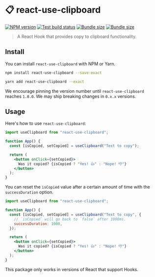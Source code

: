 # 📋 react-use-clipboard

[![NPM version](https://badgen.net/npm/v/react-use-clipboard)](https://www.npmjs.com/package/react-use-clipboard) [![Test build status](https://github.com/danoc/react-use-clipboard/workflows/Test/badge.svg)](https://github.com/danoc/react-use-clipboard/actions?query=workflow%3ATest) [![Bundle size](https://badgen.net/bundlephobia/min/react-use-clipboard?label=size)](https://bundlephobia.com/result?p=react-use-clipboard) [![Bundle size](https://badgen.net/bundlephobia/minzip/react-use-clipboard?label=gzip%20size)](https://bundlephobia.com/result?p=react-use-clipboard)

> A React Hook that provides copy to clipboard functionality.

## Install

You can install `react-use-clipboard` with NPM or Yarn.

```bash
npm install react-use-clipboard --save-exact
```

```bash
yarn add react-use-clipboard --exact
```

We encourage pinning the version number until `react-use-clipboard` reaches `1.0.0`. We may ship breaking changes in `0.x.x` versions.

## Usage

Here's how to use `react-use-clipboard`:

```jsx
import useClipboard from "react-use-clipboard";

function App() {
  const [isCopied, setCopied] = useClipboard("Text to copy");

  return (
    <button onClick={setCopied}>
      Was it copied? {isCopied ? "Yes! 👍" : "Nope! 👎"}
    </button>
  );
}
```

You can reset the `isCopied` value after a certain amount of time with the `successDuration` option.

```jsx
import useClipboard from "react-use-clipboard";

function App() {
  const [isCopied, setCopied] = useClipboard("Text to copy", {
    // `isCopied` will go back to `false` after 1000ms.
    successDuration: 1000,
  });

  return (
    <button onClick={setCopied}>
      Was it copied? {isCopied ? "Yes! 👍" : "Nope! 👎"}
    </button>
  );
}
```

This package only works in versions of React that support Hooks.
